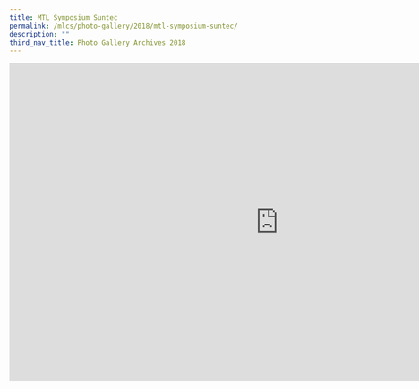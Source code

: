 ```yaml
---
title: MTL Symposium Suntec
permalink: /mlcs/photo-gallery/2018/mtl-symposium-suntec/
description: ""
third_nav_title: Photo Gallery Archives 2018
---
```

<iframe allowfullscreen="true" height="569" width="960" frameborder="0" src="https://docs.google.com/presentation/d/e/2PACX-1vR__WefpRnznXGY6wYjCv5IjcA7MTxwowyMEJMPMs_D8QpvBcN8ls83yDh7TkGLohjwfbzSykCQELxr/embed?start=false&amp;loop=false&amp;delayms=3000"></iframe>